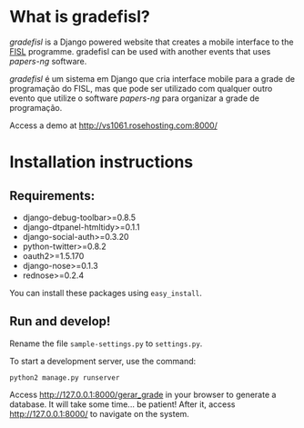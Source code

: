 # What is gradefisl?

_gradefisl_ is a Django powered website that creates a mobile interface to the [FISL](http://softwarelivre.org/fisl13) programme. gradefisl can be used with another events that uses _papers-ng_ software.

_gradefisl_ é um sistema em Django que cria interface mobile para a grade de programação do FISL, mas que pode ser utilizado com qualquer outro evento que utilize o software _papers-ng_ para organizar a grade de programação.

Access a demo at http://vs1061.rosehosting.com:8000/


# Installation instructions

## Requirements:

* django-debug-toolbar>=0.8.5
* django-dtpanel-htmltidy>=0.1.1
* django-social-auth>=0.3.20
* python-twitter>=0.8.2
* oauth2>=1.5.170
* django-nose>=0.1.3
* rednose>=0.2.4

You can install these packages using `easy_install`.


## Run and develop!

Rename the file `sample-settings.py` to `settings.py`.

To start a development server, use the command:

    python2 manage.py runserver

Access http://127.0.0.1:8000/gerar_grade in your browser to generate a database. It will take some time... be patient! After it, access http://127.0.0.1:8000/ to navigate on the system.
